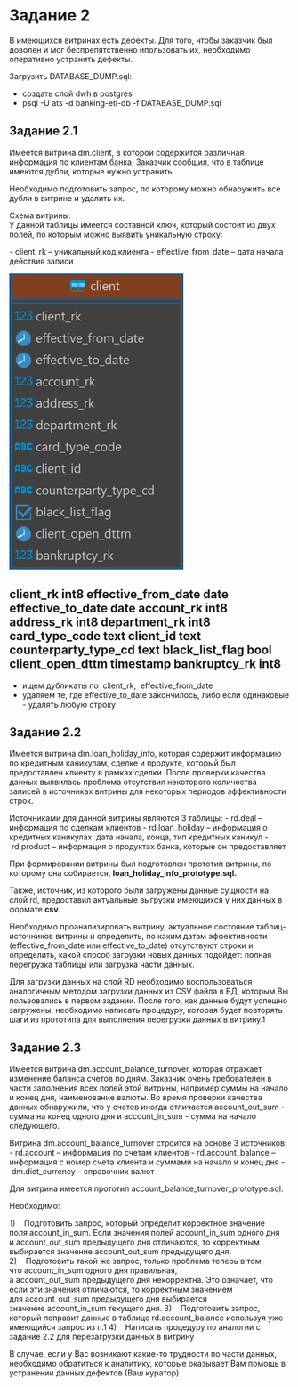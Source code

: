 #  Задание 2
В имеющихся витринах есть дефекты. Для того, чтобы заказчик был доволен и мог беспрепятственно ипользовать их, необходимо оперативно устранить дефекты.

Загрузить DATABASE_DUMP.sql:
- создать слой dwh в postgres
- psql -U ats -d banking-etl-db -f DATABASE_DUMP.sql
## **Задание 2.1**

Имеется витрина dm.client, в которой содержится различная информация по клиентам банка. Заказчик сообщил, что в таблице имеются дубли, которые нужно устранить.

Необходимо подготовить запрос, по которому можно обнаружить все дубли в витрине и удалить их.  

Схема витрины:  
У данной таблицы имеется составной ключ, который состоит из двух полей, по которым можно выявить уникальную строку:  

- client_rk – уникальный код клиента
- effective_from_date – дата начала действия записи

![alt text](Screenshot_1.jpg)

client_rk int8
effective_from_date date
effective_to_date date
account_rk int8
address_rk int8
department_rk int8
card_type_code text
client_id text
counterparty_type_cd text
black_list_flag bool
client_open_dttm timestamp
bankruptcy_rk int8
---
- ищем дубликаты по  client_rk,  effective_from_date
- удаляем те, где effective_to_date закончилось, либо если одинаковые - удалять любую строку
## **Задание 2.2**
Имеется витрина dm.loan_holiday_info, которая содержит информацию по кредитным каникулам, сделке и продукте, который был предоставлен клиенту в рамках сделки. После проверки качества данных выявилась проблема отсутствия некоторого количества записей в источниках витрины для некоторых периодов эффективности строк.

Источниками для данной витрины являются 3 таблицы:
- rd.deal – информация по сделкам клиентов
- rd.loan_holiday – информация о кредитных каникулах: дата начала, конца, тип кредитных каникул
- rd.product – информация о продуктах банка, которые он предоставляет

При формировании витрины был подготовлен прототип витрины, по которому она собирается, **loan_holiday_info_prototype.sql.**

Также, источник, из которого были загружены данные сущности на слой rd, предоставил актуальные выгрузки имеющихся у них данных в формате **csv**.

Необходимо проанализировать витрину, актуальное состояние таблиц-источников витрины и определить, по каким датам эффективности (effective_from_date или effective_to_date) отсутствуют строки и определить, какой способ загрузки новых данных подойдет: полная перегрузка таблицы или загрузка части данных.

Для загрузки данных на слой RD необходимо воспользоваться аналогичным методом загрузки данных из CSV файла в БД, которым Вы пользовались в первом задании. После того, как данные будут успешно загружены, необходимо написать процедуру, которая будет повторять шаги из прототипа для выполнения перегрузки данных в витрину.1
## **Задание 2.3**
Имеется витрина dm.account_balance_turnover, которая отражает изменение баланса счетов по дням. Заказчик очень требователен в части заполнения всех полей этой витрины, например суммы на начало и конец дня, наименование валюты. Во время проверки качества данных обнаружили, что у счетов иногда отличается account_out_sum - сумма на конец одного дня и account_in_sum - сумма на начало следующего.

Витрина dm.account_balance_turnover строится на основе 3 источников:
- rd.account – информация по счетам клиентов
- rd.account_balance – информация с номер счета клиента и суммами на начало и конец дня
- dm.dict_currency – справочник валют

Для витрина имеется прототип account_balance_turnover_prototype.sql.

Необходимо:

1)    Подготовить запрос, который определит корректное значение поля account_in_sum. Если значения полей account_in_sum одного дня и account_out_sum предыдущего дня отличаются, то корректным выбирается значение account_out_sum предыдущего дня.
2)    Подготовить такой же запрос, только проблема теперь в том, что account_in_sum одного дня правильная, а account_out_sum предыдущего дня некорректна. Это означает, что если эти значения отличаются, то корректным значением для account_out_sum предыдущего дня выбирается значение account_in_sum текущего дня.
3)    Подготовить запрос, который поправит данные в таблице rd.account_balance используя уже имеющийся запрос из п.1
4)    Написать процедуру по аналогии с задание 2.2 для перезагрузки данных в витрину

В случае, если у Вас возникают какие-то трудности по части данных, необходимо обратиться к аналитику, которые оказывает Вам помощь в устранении данных дефектов (Ваш куратор)